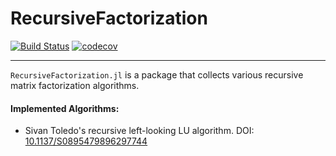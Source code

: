 # RecursiveFactorization

[![Build Status](https://travis-ci.org/YingboMa/RecursiveFactorization.jl.svg?branch=master)](https://travis-ci.org/YingboMa/RecursiveFactorization.jl)
[![codecov](https://codecov.io/gh/YingboMa/RecursiveFactorization.jl/branch/master/graph/badge.svg)](https://codecov.io/gh/YingboMa/RecursiveFactorization.jl)

---

`RecursiveFactorization.jl` is a package that collects various recursive matrix factorization algorithms.

#### Implemented Algorithms:

- Sivan Toledo's recursive left-looking LU algorithm. DOI: [10.1137/S0895479896297744](https://epubs.siam.org/doi/10.1137/S0895479896297744)
